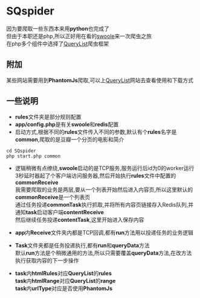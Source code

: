 # SQspider
因为要爬取一些东西本来用**python**也完成了  
但由于本职还是php,所以正好用在看的[swoole](https://www.swoole.com/)来一次爬虫之旅  
在php多个组件中选择了[QueryList](https://querylist.cc/)爬虫框架

## 附加
某些网站需要用到**PhantomJs**爬取,可以上[QueryList](https://querylist.cc/docs/guide/v4/PhantomJS)网站去查看使用和下载方式

## 一些说明
- **rules**文件夹是部分规则配置
- **app/config.php**是有关**swoole**和**redis**配置
- 启动方式,根据不同的**rules**文件传入不同的参数,默认有个**rules**名字是**common**,爬取的是豆瓣一个分页的电影和简介
```
cd SQspider
php start.php common
```


- 逻辑稍微有点缭绕,**swoole**启动的是TCP服务,服务运行后id为0的worker运行3秒延时器起了个客户端访问服务器,然后开始执行**rules**文件中配置的**commonReceive**  
我需要爬取的业务是两层,要从一个列表开始然后进入内容页,所以这里默认的**commonReceive**是一个列表页  
通过任务投递**commonTask**执行抓取,并将所有内容页链接存入Redis队列,并通知**task**启动客户端**contentReceive**  
然后继续任务投递**contentTask**,这里开始进入保存内容

- **app**内**Receive**文件夹内都是TCP回调,都有**run**方法用以投递任务的业务逻辑  


- **Task**文件夹都是任务投递执行,都有**run**和**queryData**方法  
默认**run**方法是个稍微通用的方法,所以只需要覆盖**queryData**方法,在改方法执行获取内容的下一步操作

- **task**内**htmlRules**对应**QueryList**的**rules**  
**task**内**htmlRange**对应**QueryList**的**range**  
**task**内**urlType**对应是否使用**PhantomJs**
